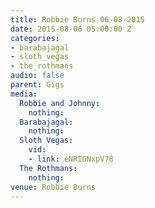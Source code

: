 ```yaml
---
title: Robbie Burns 06-08-2015
date: 2015-08-06 05:00:00 Z
categories:
- barabajagal
- sloth_vegas
- the_rothmans
audio: false
parent: Gigs
media:
  Robbie and Johnny:
    nothing:
  Barabajagal:
    nothing:
  Sloth Vegas:
    vid:
    - link: eNRIGNxpV78
  The Rothmans:
    nothing:
venue: Robbie Burns
---
```


